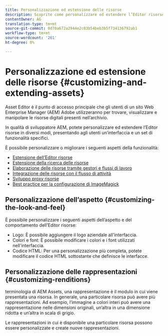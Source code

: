 ```yaml
---
title: Personalizzazione ed estensione delle risorse
description: Scoprite come personalizzare ed estendere l’Editor risorse e condivisione di risorse, che offre agli utenti un’interfaccia e un set di funzionalità specifici.
contentOwner: AG
translation-type: tm+mt
source-git-commit: 0d70a672a2944e2c03b54beb3b5f734136792ab1
workflow-type: tm+mt
source-wordcount: '261'
ht-degree: 0%

---
```



# Personalizzazione ed estensione delle risorse {#customizing-and-extending-assets}

Asset Editor è il punto di accesso principale che gli utenti di un sito Web Enterprise Manager (AEM)  Adobe utilizzeranno per trovare, visualizzare e manipolare le risorse digitali presenti nell’archivio.

In qualità di sviluppatore AEM, potete personalizzare ed estendere l’Editor risorse in diversi modi, presentando agli utenti un’interfaccia e un set di funzionalità specifici.

È possibile personalizzare o migliorare i seguenti aspetti della funzionalità:

* [Estensione dell’Editor risorse](asseteditorx.md)
* [Estensione della ricerca delle risorse](searchx.md)
* [Elaborazione delle risorse tramite gestori e flussi di lavoro](media-handlers.md)
* [Integrazione delle risorse con il flusso di attività](extending-activity-stream.md)
* [Sviluppo proxy risorse](proxy.md)
* [Best practice per la configurazione di ImageMagick](best-practices-for-imagemagick.md)

## Personalizzazione dell’aspetto {#customizing-the-look-and-feel}

È possibile personalizzare i seguenti aspetti dell’aspetto e del comportamento dell’Editor risorse:

* Logo: È possibile aggiungere il logo aziendale all&#39;interfaccia.
* Colori e font: È possibile modificare i colori e i font utilizzati nell&#39;interfaccia.
* Codice HTML: Per una personalizzazione più completa, potete modificare il codice HTML sottostante che definisce le interfacce.

## Personalizzazione delle rappresentazioni {#customizing-renditions}

 terminologia di AEM Assets, una rappresentazione è il modulo in cui viene presentata una risorsa. In generale, una particolare risorsa può avere più rappresentazioni. Ad esempio, l’immagine a colori interi può avere una rappresentazione nelle dimensioni originali, un’altra in una dimensione ridotta e un’altra in scala di grigio.

Le rappresentazioni in cui è disponibile una particolare risorsa possono essere personalizzate e create nuove rappresentazioni.
